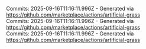 Commits: 2025-09-16T11:16:11.996Z - Generated via https://github.com/marketplace/actions/artificial-grass
<br>
Commits: 2025-09-16T11:16:11.996Z - Generated via https://github.com/marketplace/actions/artificial-grass
<br>
Commits: 2025-09-16T11:16:11.996Z - Generated via https://github.com/marketplace/actions/artificial-grass
<br>
